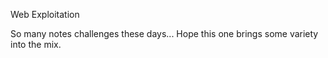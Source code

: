 Web Exploitation

So many notes challenges these days... Hope this one brings some variety into the mix.
